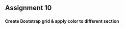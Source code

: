 <h2>Assignment 10</h2>
<h3></h3><b>Create Bootstrap grid & apply color to different section</b> </h3> <br>
